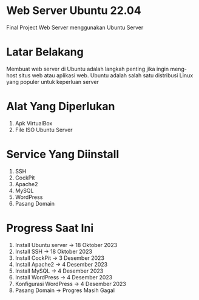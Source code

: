# Web Server Ubuntu 22.04
Final Project Web Server menggunakan Ubuntu Server

# Latar Belakang 
Membuat web server di Ubuntu adalah langkah penting jika ingin meng-host situs web atau aplikasi web. 
Ubuntu adalah salah satu distribusi Linux yang populer untuk keperluan server

# Alat Yang Diperlukan
1. Apk VirtualBox
2. File ISO Ubuntu Server

# Service Yang Diinstall
1. SSH
2. CockPit
3. Apache2
4. MySQL
5. WordPress
6. Pasang Domain

# Progress Saat Ini
1. Install Ubuntu server -> 18 Oktober 2023
2. Install SSH -> 18 Oktober 2023
3. Install CockPit -> 3 Desember 2023
4. Install Apache2 -> 4 Desember 2023
5. Install MySQL -> 4 Desember 2023
6. Install WordPress -> 4 Desember 2023
7. Konfigurasi WordPress -> 4 Desember 2023
8. Pasang Domain -> Progres Masih Gagal


